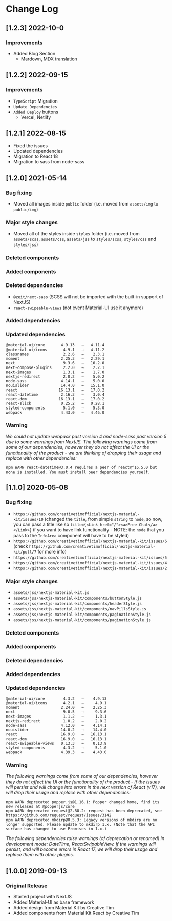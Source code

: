 # Change Log

## [1.2.3] 2022-10-0
### Improvements

- Added Blog Section
  - Mardown, MDX translation

## [1.2.2] 2022-09-15
### Improvements

- `TypeScript` Migration
- `Update Dependencies`
- `Added Deploy` buttons
  - Vercel, Netlify 

## [1.2.1] 2022-08-15

- Fixed the issues
- Updated dependencies
- Migration to React 18
- Migration to sass from node-sass

## [1.2.0] 2021-05-14

### Bug fixing

- Moved all images inside `public` folder (i.e. moved from `assets/img` to `public/img`)

### Major style changes

- Moved all of the styles inside `styles` folder (i.e. moved from `assets/scss`, `assets/css`, `assets/jss` to `styles/scss`, `styles/css` and `styles/jss`)

### Deleted components

### Added components

### Deleted dependencies

- `@zeit/next-sass` (SCSS will not be imported with the built-in support of NextJS)
- `react-swipeable-views` (not event Material-UI use it anymore)

### Added dependencies

### Updated dependencies

```
@material-ui/core       4.9.13   →   4.11.4
@material-ui/icons       4.9.1   →   4.11.2
classnames               2.2.6   →    2.3.1
moment                  2.25.3   →   2.29.1
next                     9.3.6   →   10.2.0
next-compose-plugins     2.2.0   →    2.2.1
next-images              1.3.1   →    1.7.0
nextjs-redirect          2.0.2   →    5.0.2
node-sass               4.14.1   →    5.0.0
nouislider              14.4.0   →   15.1.0
react                  16.13.1   →   17.0.2
react-datetime          2.16.3   →    3.0.4
react-dom              16.13.1   →   17.0.2
react-slick             0.25.2   →   0.28.1
styled-components        5.1.0   →    5.3.0
webpack                 4.43.0   →   4.46.0
```

### Warning

_We could not update webpack past version 4 and node-sass past version 5 due to some warnings from NextJS._
_The following warnings come from some of our dependencies, however they do not affect the UI or the functionality of the product - we are thinking of dropping their usage and replace with other dependencies:_

```
npm WARN react-datetime@3.0.4 requires a peer of react@^16.5.0 but none is installed. You must install peer dependencies yourself.
```

## [1.1.0] 2020-05-08

### Bug fixing

- `https://github.com/creativetimofficial/nextjs-material-kit/issues/10` (changed the `title`, from simple `string` to `node`, so now, you can pass a title like so `title={<Link href="/"><a>Free Chat</a></Link>}` if you want to have link functionality - NOTE: the `node` that you pass to the `InfoArea` component will have to be styled)
- `https://github.com/creativetimofficial/nextjs-material-kit/issues/6` (check `https://github.com/creativetimofficial/nextjs-material-kit/pull/7` for more info)
- `https://github.com/creativetimofficial/nextjs-material-kit/issues/5`
- `https://github.com/creativetimofficial/nextjs-material-kit/issues/4`
- `https://github.com/creativetimofficial/nextjs-material-kit/issues/2`

### Major style changes

- `assets/jss/nextjs-material-kit.js`
- `assets/jss/nextjs-material-kit/components/buttonStyle.js`
- `assets/jss/nextjs-material-kit/components/headerStyle.js`
- `assets/jss/nextjs-material-kit/components/navPillsStyle.js`
- `assets/jss/nextjs-material-kit/components/paginationStyle.js`
- `assets/jss/nextjs-material-kit/components/paginationStyle.js`

### Deleted components

### Added components

### Deleted dependencies

### Added dependencies

### Updated dependencies

```
@material-ui/core        4.3.2   →    4.9.13
@material-ui/icons       4.2.1   →     4.9.1
moment                  2.24.0   →    2.25.3
next                     9.0.5   →     9.3.6
next-images              1.1.2   →     1.3.1
nextjs-redirect          1.0.2   →     2.0.2
node-sass               4.12.0   →    4.14.1
nouislider              14.0.2   →    14.4.0
react                   16.9.0   →   16.13.1
react-dom               16.9.0   →   16.13.1
react-swipeable-views   0.13.3   →    0.13.9
styled-components        4.3.2   →     5.1.0
webpack                 4.39.3   →    4.43.0
```

### Warning

_The following warnings come from some of our dependencies, however they do not affect the UI or the functionality of the product - if the issues will persist and will change into errors in the next version of React (v17), we will drop their usage and replace with other dependencies:_

```
npm WARN deprecated popper.js@1.16.1: Popper changed home, find its new releases at @popperjs/core
npm WARN deprecated request@2.88.2: request has been deprecated, see https://github.com/request/request/issues/3142
npm WARN deprecated mkdirp@0.5.3: Legacy versions of mkdirp are no longer supported. Please update to mkdirp 1.x. (Note that the API surface has changed to use Promises in 1.x.)
```

_The following dependencies raise warnings (of deprecation or renamed) in development mode: DateTime, ReactSwipableView. If the warnings will persist, and will become errors in React 17, we will drop their usage and replace them with other plugins._

## [1.0.0] 2019-09-13

### Original Release

- Started project with NextJS
- Added Material-UI as base framework
- Added design from Material Kit by Creative Tim
- Added components from Material Kit React by Creative Tim
